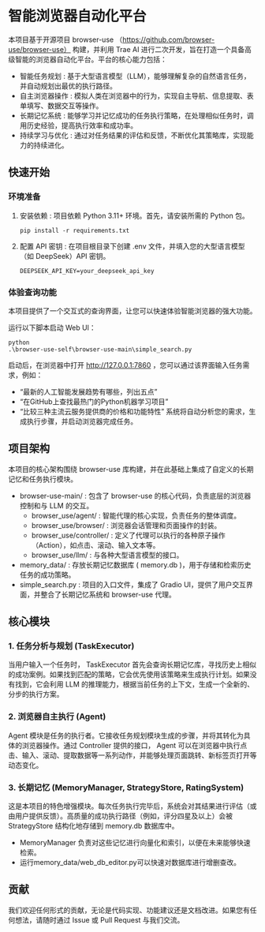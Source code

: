 # 智能浏览器自动化平台
本项目基于开源项目 browser-use （https://github.com/browser-use/browser-use） 构建，并利用 Trae AI 进行二次开发，旨在打造一个具备高级智能的浏览器自动化平台。平台的核心能力包括：

- 智能任务规划 : 基于大型语言模型（LLM），能够理解复杂的自然语言任务，并自动规划出最优的执行路径。
- 自主浏览器操作 : 模拟人类在浏览器中的行为，实现自主导航、信息提取、表单填写、数据交互等操作。
- 长期记忆系统 : 能够学习并记忆成功的任务执行策略，在处理相似任务时，调用历史经验，提高执行效率和成功率。
- 持续学习与优化 : 通过对任务结果的评估和反馈，不断优化其策略库，实现能力的持续进化。
## 快速开始
### 环境准备
1. 
   安装依赖 : 项目依赖 Python 3.11+ 环境。首先，请安装所需的 Python 包。
   
   ```
   pip install -r requirements.txt
   ```
2. 
   配置 API 密钥 : 在项目根目录下创建 .env 文件，并填入您的大型语言模型（如 DeepSeek）API 密钥。
   
   ```
   DEEPSEEK_API_KEY=your_deepseek_api_key
   ```
### 体验查询功能
本项目提供了一个交互式的查询界面，让您可以快速体验智能浏览器的强大功能。

运行以下脚本启动 Web UI：

```
python 
.\browser-use-self\browser-use-main\simple_search.py
```
启动后，在浏览器中打开 http://127.0.0.1:7860 ，您可以通过该界面输入任务需求，例如：

- “最新的人工智能发展趋势有哪些，列出五点”
- “在GitHub上查找最热门的Python机器学习项目”
- “比较三种主流云服务提供商的价格和功能特性”
系统将自动分析您的需求，生成执行步骤，并启动浏览器完成任务。

## 项目架构
本项目的核心架构围绕 browser-use 库构建，并在此基础上集成了自定义的长期记忆和任务执行模块。

- browser-use-main/ : 包含了 browser-use 的核心代码，负责底层的浏览器控制和与 LLM 的交互。
  - browser_use/agent/ : 智能代理的核心实现，负责任务的整体调度。
  - browser_use/browser/ : 浏览器会话管理和页面操作的封装。
  - browser_use/controller/ : 定义了代理可以执行的各种原子操作（Action），如点击、滚动、输入文本等。
  - browser_use/llm/ : 与各种大型语言模型的接口。
- memory_data/ : 存放长期记忆数据库 ( memory.db )，用于存储和检索历史任务的成功策略。
- simple_search.py : 项目的入口文件，集成了 Gradio UI，提供了用户交互界面，并整合了长期记忆系统和 browser-use 代理。
## 核心模块
### 1. 任务分析与规划 (TaskExecutor)
当用户输入一个任务时， TaskExecutor 首先会查询长期记忆库，寻找历史上相似的成功案例。如果找到匹配的策略，它会优先使用该策略来生成执行计划。如果没有找到，它会利用 LLM 的推理能力，根据当前任务的上下文，生成一个全新的、分步的执行方案。

### 2. 浏览器自主执行 (Agent)
Agent 模块是任务的执行者。它接收任务规划模块生成的步骤，并将其转化为具体的浏览器操作。通过 Controller 提供的接口， Agent 可以在浏览器中执行点击、输入、滚动、提取数据等一系列动作，并能够处理页面跳转、新标签页打开等动态变化。

### 3. 长期记忆 (MemoryManager, StrategyStore, RatingSystem)
这是本项目的特色增强模块。每次任务执行完毕后，系统会对其结果进行评估（或由用户提供反馈）。高质量的成功执行路径（例如，评分四星及以上）会被 StrategyStore 结构化地存储到 memory.db 数据库中。
- MemoryManager 负责对这些记忆进行向量化和索引，以便在未来能够快速检索。
- 运行memory_data/web_db_editor.py可以快速对数据库进行增删查改。

## 贡献
我们欢迎任何形式的贡献，无论是代码实现、功能建议还是文档改进。如果您有任何想法，请随时通过 Issue 或 Pull Request 与我们交流。
